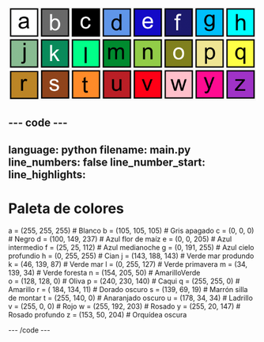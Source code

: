 ![Una cuadrícula de 26 cuadrados coloreados, cada uno de los cuales representa uno de los colores de la paleta de colores. Cada cuadrado tiene una letra de la a a la z.](images/ambient-letters.png)

--- code ---
---
language: python 
filename: main.py 
line_numbers: false 
line_number_start:
line_highlights:
---
 # Paleta de colores 
 a = (255, 255, 255) # Blanco 
 b = (105, 105, 105) # Gris apagado 
 c = (0, 0, 0) # Negro 
 d = (100, 149, 237) # Azul flor de maíz 
 e = (0, 0, 205) # Azul intermedio 
 f = (25, 25, 112) # Azul medianoche 
 g = (0, 191, 255) # Azul cielo profundio 
 h = (0, 255, 255) # Cian 
 j = (143, 188, 143) # Verde mar produndo 
 k = (46, 139, 87) # Verde mar 
 l = (0, 255, 127) # Verde primavera 
 m = (34, 139, 34) # Verde foresta 
 n = (154, 205, 50) # AmarilloVerde    
 o = (128, 128, 0) # Oliva 
 p = (240, 230, 140) # Caqui 
 q = (255, 255, 0) # Amarillo 
 r = ( 184, 134, 11) # Dorado oscuro 
 s = (139, 69, 19) # Marrón silla de montar 
 t = (255, 140, 0) # Anaranjado oscuro 
 u = (178, 34, 34) # Ladrillo 
 v = (255, 0, 0) # Rojo 
 w = (255, 192, 203) # Rosado 
 y = (255, 20, 147) # Rosado profundo 
 z = (153, 50, 204) # Orquídea oscura

--- /code ---
